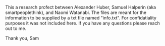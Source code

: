 This a research profect between Alexander Huber, Samuel Halperin (aka smartpeoplethink), and Naomi Watanabi.
The files are meant for the information to be supplied by a txt file named "info.txt". For confidatiality purposes it was not included here.
If you have any questions please reach out to me. 

Thank you, Sam
